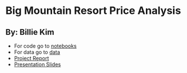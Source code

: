 # Big Mountain Resort Price Analysis
## By: Billie Kim
- For code go to [notebooks](/notebooks)
- For data go to [data](/data)
- [Project Report](Capstone-1%20Project%20Report.pdf)
- [Presentation Slides](Capstone-1%20Presentation.pdf)
